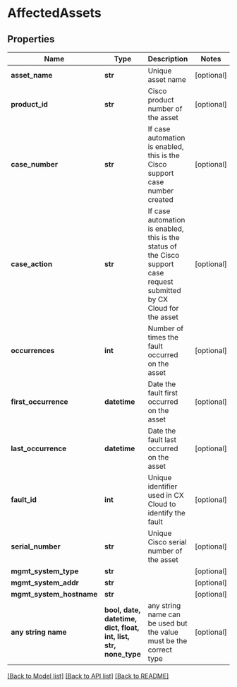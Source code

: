 # AffectedAssets


## Properties
Name | Type | Description | Notes
------------ | ------------- | ------------- | -------------
**asset_name** | **str** | Unique asset name | [optional] 
**product_id** | **str** | Cisco product number of the asset | [optional] 
**case_number** | **str** | If case automation is enabled, this is the Cisco support case number created | [optional] 
**case_action** | **str** | If case automation is enabled, this is the status of the Cisco support case request submitted by CX Cloud for the asset | [optional] 
**occurrences** | **int** | Number of times the fault occurred on the asset | [optional] 
**first_occurrence** | **datetime** | Date the fault first occurred on the asset | [optional] 
**last_occurrence** | **datetime** | Date the fault last occurred on the asset | [optional] 
**fault_id** | **int** | Unique identifier used in CX Cloud to identify the fault | [optional] 
**serial_number** | **str** | Unique Cisco serial number of the asset | [optional] 
**mgmt_system_type** | **str** |  | [optional] 
**mgmt_system_addr** | **str** |  | [optional] 
**mgmt_system_hostname** | **str** |  | [optional] 
**any string name** | **bool, date, datetime, dict, float, int, list, str, none_type** | any string name can be used but the value must be the correct type | [optional]

[[Back to Model list]](../README.md#documentation-for-models) [[Back to API list]](../README.md#documentation-for-api-endpoints) [[Back to README]](../README.md)


